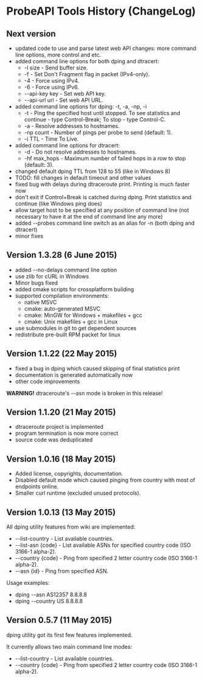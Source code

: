 # ProbeAPI Tools History (ChangeLog)

## Next version

* updated code to use and parse latest web API changes: more command line options, more control and etc.
* added command line options for both dping and dtracert:
  * -l size         - Send buffer size.
  * -f              - Set Don't Fragment flag in packet (IPv4-only).
  * -4              - Force using IPv4.
  * -6              - Force using IPv6.
  * --api-key key   - Set web API key.
  * --api-url url   - Set web API URL.
* added command line options for dping: -t, -a, -np, -i
  * -t              - Ping the specified host until stopped. To see statistics and continue - type Control-Break; To stop - type Control-C.
  * -a              - Resolve addresses to hostnames.
  * -np count       - Number of pings per probe to send (default: 1).
  * -i TTL          - Time To Live.
* added command line options for dtracert:
  * -d              - Do not resolve addresses to hostnames.
  * -hf max_hops    - Maximum number of failed hops in a row to stop (default: 3).
* changed default dping TTL from 128 to 55 (like in Windows 8)
* TODO: fill changes in default timeout and other values
* fixed bug with delays during dtraceroute print. Printing is much faster now
* don't exit if Control+Break is catched during dping. Print statistics and continue (like Windows ping does)
* allow target host to be specified at any position of command line (not necessary to have it at the end of command line any more)
* added --probes command line switch as an alias for -n (both dping and dtracert)
* minor fixes


## Version 1.3.28 (6 June 2015)

* added --no-delays command line option
* use zlib for cURL in Windows
* Minor bugs fixed
* added cmake scripts for crossplatform building
* supported compilation environments:
  * native MSVC
  * cmake: auto-generated MSVC
  * cmake: MinGW for Windows + makefiles + gcc
  * cmake: Unix makefiles + gcc in Linux
* use submodules in git to get dependent sources
* redistribute pre-built RPM packet for linux


## Version 1.1.22 (22 May 2015)

* fixed a bug in dping which caused skipping of final statistics print
* documentation is generated automatically now
* other code improvements

**WARNING!** dtraceroute's --asn mode is broken in this release!

 
## Version 1.1.20 (21 May 2015)

* dtraceroute project is implemented
* program termination is now more correct
* source code was deduplicated


## Version 1.0.16 (18 May 2015)

* Added license, copyrights, documentation.
* Disabled default mode which caused pinging from country with most of endpoints online.
* Smaller curl runtime (excluded unused protocols).


## Version 1.0.13 (13 May 2015)

All dping utility features from wiki are implemented:

* --list-country - List available countries.
* --list-asn {code} - List available ASNs for specified country code (ISO 3166-1 alpha-2).
* --country {code} - Ping from specified 2 letter country code (ISO 3166-1 alpha-2).
* --asn {id} - Ping from specified ASN.

Usage examples:
* dping --asn AS12357 8.8.8.8
* dping --country US 8.8.8.8


## Version 0.5.7 (11 May 2015)

dping utility got its first few features implemented.

It currently allows two main command line modes:

* --list-country - List available countries.
* --country {code} - Ping from specified 2 letter country code (ISO 3166-1 alpha-2).
